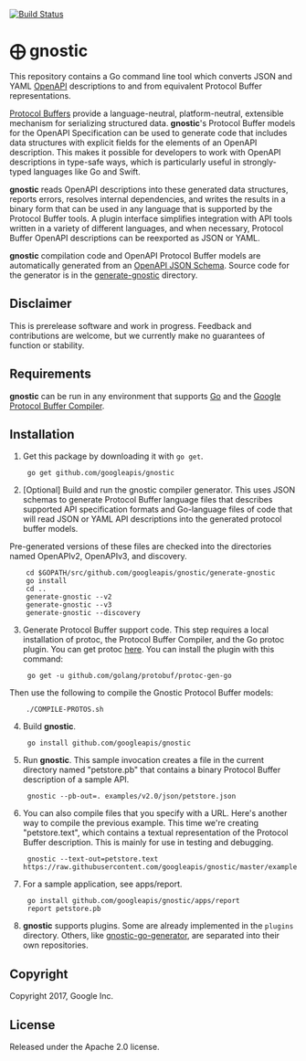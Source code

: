 [![Build Status](https://travis-ci.org/googleapis/gnostic.svg?branch=master)](https://travis-ci.org/googleapis/gnostic)

# ⨁ gnostic

This repository contains a Go command line tool which converts
JSON and YAML [OpenAPI](https://github.com/OAI/OpenAPI-Specification)
descriptions to and from equivalent Protocol Buffer representations.

[Protocol Buffers](https://developers.google.com/protocol-buffers/)
provide a language-neutral, platform-neutral, extensible mechanism
for serializing structured data.
**gnostic**'s Protocol Buffer models for the OpenAPI Specification
can be used to generate code that includes data structures with 
explicit fields for the elements of an OpenAPI description.
This makes it possible for developers to work with OpenAPI
descriptions in type-safe ways, which is particularly useful
in strongly-typed languages like Go and Swift.

**gnostic** reads OpenAPI descriptions into
these generated data structures, reports errors,
resolves internal dependencies, and writes the results
in a binary form that can be used in any language that is
supported by the Protocol Buffer tools.
A plugin interface simplifies integration with API
tools written in a variety of different languages,
and when necessary, Protocol Buffer OpenAPI descriptions
can be reexported as JSON or YAML.

**gnostic** compilation code and OpenAPI Protocol Buffer
models are automatically generated from an
[OpenAPI JSON Schema](https://github.com/OAI/OpenAPI-Specification/blob/master/schemas/v2.0/schema.json).
Source code for the generator is in the [generate-gnostic](generate-gnostic) directory.

## Disclaimer

This is prerelease software and work in progress. Feedback and
contributions are welcome, but we currently make no guarantees of
function or stability.

## Requirements

**gnostic** can be run in any environment that supports [Go](http://golang.org)
and the [Google Protocol Buffer Compiler](https://github.com/google/protobuf).

## Installation

1. Get this package by downloading it with `go get`.

        go get github.com/googleapis/gnostic
  
2. [Optional] Build and run the gnostic compiler generator. 
This uses JSON schemas to generate Protocol Buffer language files
that describes supported API specification formats and Go-language
files of code that will read JSON or YAML API descriptions into
the generated protocol buffer models. 

Pre-generated versions of these files are checked into the directories
named OpenAPIv2, OpenAPIv3, and discovery.

        cd $GOPATH/src/github.com/googleapis/gnostic/generate-gnostic
        go install
        cd ..
        generate-gnostic --v2
        generate-gnostic --v3
        generate-gnostic --discovery

3. Generate Protocol Buffer support code. 
This step requires a local installation of protoc, the Protocol Buffer Compiler,
and the Go protoc plugin.
You can get protoc [here](https://github.com/google/protobuf).
You can install the plugin with this command:

        go get -u github.com/golang/protobuf/protoc-gen-go

Then use the following to compile the Gnostic Protocol Buffer models:

        ./COMPILE-PROTOS.sh

4. Build **gnostic**. 

        go install github.com/googleapis/gnostic

5. Run **gnostic**. This sample invocation creates a file in the current directory named "petstore.pb" that contains a binary
Protocol Buffer description of a sample API.

        gnostic --pb-out=. examples/v2.0/json/petstore.json

6. You can also compile files that you specify with a URL. Here's another way to compile the previous 
example. This time we're creating "petstore.text", which contains a textual representation of the
Protocol Buffer description. This is mainly for use in testing and debugging.

        gnostic --text-out=petstore.text https://raw.githubusercontent.com/googleapis/gnostic/master/examples/petstore.json

7. For a sample application, see apps/report.

        go install github.com/googleapis/gnostic/apps/report
        report petstore.pb

8. **gnostic** supports plugins. Some are already implemented in the `plugins` directory.
Others, like [gnostic-go-generator](https://github.com/googleapis/gnostic-go-generator),
are separated into their own repositories.

## Copyright

Copyright 2017, Google Inc.

## License

Released under the Apache 2.0 license.

